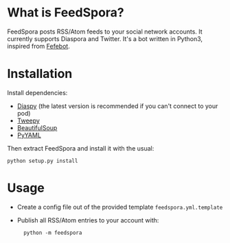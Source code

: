 # What is FeedSpora?

FeedSpora posts RSS/Atom feeds to your social network accounts. It currently supports Diaspora and Twitter. It's a bot written in Python3, inspired from [Fefebot](https://github.com/svbergerem/fefebot).

# Installation

Install dependencies:

- [Diaspy](https://github.com/marekjm/diaspy) (the latest version is recommended if you can't connect to your pod)
- [Tweepy](https://github.com/tweepy/tweepy)
- [BeautifulSoup](http://www.crummy.com/software/BeautifulSoup/)
- [PyYAML](http://pyyaml.org)

Then extract FeedSpora and install it with the usual:
    
    python setup.py install
    
# Usage
- Create a config file out of the provided template `feedspora.yml.template`
- Publish all RSS/Atom entries to your account with:

		python -m feedspora

